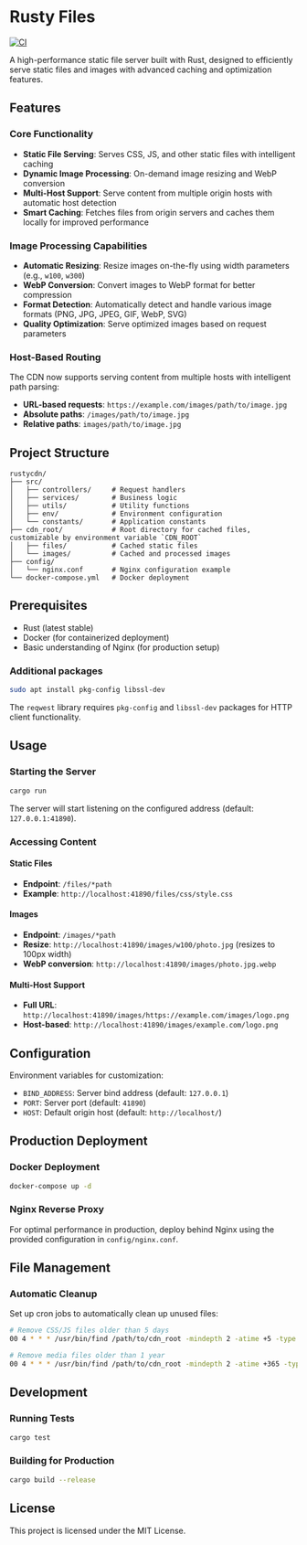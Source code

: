 # Rusty Files

[![CI](https://github.com/marshallku/rustyfiles/actions/workflows/ci.yml/badge.svg)](https://github.com/marshallku/rustyfiles/actions/workflows/ci.yml)

<!-- ![Quality Gate Status](https://badge.marshallku.dev?metric=alert_status&project=marshallku_marshallku-blog-cdn_7201a95a-ba17-439f-ac2d-60f1c9624f4c)
![Bugs](https://badge.marshallku.dev?metric=bugs&project=marshallku_marshallku-blog-cdn_7201a95a-ba17-439f-ac2d-60f1c9624f4c)
![Code Smells](https://badge.marshallku.dev?metric=code_smells&project=marshallku_marshallku-blog-cdn_7201a95a-ba17-439f-ac2d-60f1c9624f4c)
![Maintainability Rating](https://badge.marshallku.dev?metric=sqale_rating&project=marshallku_marshallku-blog-cdn_7201a95a-ba17-439f-ac2d-60f1c9624f4c)
![Reliability Rating](https://badge.marshallku.dev?metric=reliability_rating&project=marshallku_marshallku-blog-cdn_7201a95a-ba17-439f-ac2d-60f1c9624f4c)
![Security Rating](https://badge.marshallku.dev?metric=security_rating&project=marshallku_marshallku-blog-cdn_7201a95a-ba17-439f-ac2d-60f1c9624f4c)
![Vulnerabilities](https://badge.marshallku.dev?metric=vulnerabilities&project=marshallku_marshallku-blog-cdn_7201a95a-ba17-439f-ac2d-60f1c9624f4c)
![Coverage](https://badge.marshallku.dev?metric=coverage&project=marshallku_marshallku-blog-cdn_7201a95a-ba17-439f-ac2d-60f1c9624f4c) -->

A high-performance static file server built with Rust, designed to efficiently serve static files and images with advanced caching and optimization features.

## Features

### Core Functionality

-   **Static File Serving**: Serves CSS, JS, and other static files with intelligent caching
-   **Dynamic Image Processing**: On-demand image resizing and WebP conversion
-   **Multi-Host Support**: Serve content from multiple origin hosts with automatic host detection
-   **Smart Caching**: Fetches files from origin servers and caches them locally for improved performance

### Image Processing Capabilities

-   **Automatic Resizing**: Resize images on-the-fly using width parameters (e.g., `w100`, `w300`)
-   **WebP Conversion**: Convert images to WebP format for better compression
-   **Format Detection**: Automatically detect and handle various image formats (PNG, JPG, JPEG, GIF, WebP, SVG)
-   **Quality Optimization**: Serve optimized images based on request parameters

### Host-Based Routing

The CDN now supports serving content from multiple hosts with intelligent path parsing:

-   **URL-based requests**: `https://example.com/images/path/to/image.jpg`
-   **Absolute paths**: `/images/path/to/image.jpg`
-   **Relative paths**: `images/path/to/image.jpg`

## Project Structure

```
rustycdn/
├── src/
│   ├── controllers/     # Request handlers
│   ├── services/        # Business logic
│   ├── utils/           # Utility functions
│   ├── env/             # Environment configuration
│   └── constants/       # Application constants
├── cdn_root/            # Root directory for cached files, customizable by environment variable `CDN_ROOT`
│   ├── files/           # Cached static files
│   └── images/          # Cached and processed images
├── config/
│   └── nginx.conf       # Nginx configuration example
└── docker-compose.yml   # Docker deployment
```

## Prerequisites

-   Rust (latest stable)
-   Docker (for containerized deployment)
-   Basic understanding of Nginx (for production setup)

### Additional packages

```bash
sudo apt install pkg-config libssl-dev
```

The `reqwest` library requires `pkg-config` and `libssl-dev` packages for HTTP client functionality.

## Usage

### Starting the Server

```bash
cargo run
```

The server will start listening on the configured address (default: `127.0.0.1:41890`).

### Accessing Content

#### Static Files

-   **Endpoint**: `/files/*path`
-   **Example**: `http://localhost:41890/files/css/style.css`

#### Images

-   **Endpoint**: `/images/*path`
-   **Resize**: `http://localhost:41890/images/w100/photo.jpg` (resizes to 100px width)
-   **WebP conversion**: `http://localhost:41890/images/photo.jpg.webp`

#### Multi-Host Support

-   **Full URL**: `http://localhost:41890/images/https://example.com/images/logo.png`
-   **Host-based**: `http://localhost:41890/images/example.com/logo.png`

## Configuration

Environment variables for customization:

-   `BIND_ADDRESS`: Server bind address (default: `127.0.0.1`)
-   `PORT`: Server port (default: `41890`)
-   `HOST`: Default origin host (default: `http://localhost/`)

## Production Deployment

### Docker Deployment

```bash
docker-compose up -d
```

### Nginx Reverse Proxy

For optimal performance in production, deploy behind Nginx using the provided configuration in `config/nginx.conf`.

## File Management

### Automatic Cleanup

Set up cron jobs to automatically clean up unused files:

```bash
# Remove CSS/JS files older than 5 days
00 4 * * * /usr/bin/find /path/to/cdn_root -mindepth 2 -atime +5 -type f \( -o -iname \*.css -o -iname \*.js \) | xargs rm 1>/dev/null 2>/dev/null

# Remove media files older than 1 year
00 4 * * * /usr/bin/find /path/to/cdn_root -mindepth 2 -atime +365 -type f \( -iname \*.png -o -iname \*.jpg -o -iname \*.jpeg -o -iname \*.gif -o -iname \*.webp -o -iname \*.mp4 -o -iname \*.webm -o -iname \*.svg -o -iname \*.css -o -iname \*.js \) | xargs rm 1>/dev/null 2>/dev/null
```

## Development

### Running Tests

```bash
cargo test
```

### Building for Production

```bash
cargo build --release
```

## License

This project is licensed under the MIT License.
